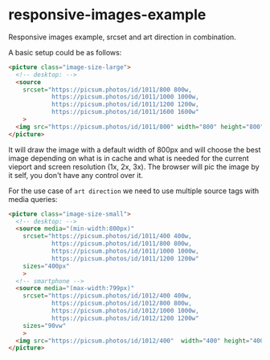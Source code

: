 # responsive-images-example

Responsive images example, srcset and art direction in combination.

A basic setup could be as follows:

```html
<picture class="image-size-large">
  <!-- desktop: -->
  <source
    srcset="https://picsum.photos/id/1011/800 800w,
            https://picsum.photos/id/1011/1000 1000w,
            https://picsum.photos/id/1011/1200 1200w,
            https://picsum.photos/id/1011/1600 1600w"
    >
  <img src="https://picsum.photos/id/1011/800" width="800" height="800">
</picture>
```

It will draw the image with a default width of 800px and will choose the best image depending on what is in cache and what is needed for the current vieport and screen resolution (1x, 2x, 3x).
The browser will pic the image by it self, you don't have any control over it.

For the use case of `art direction` we need to use multiple source tags with media queries:

```html
<picture class="image-size-small">
  <!-- desktop: -->
  <source media="(min-width:800px)"
    srcset="https://picsum.photos/id/1011/400 400w,
            https://picsum.photos/id/1011/800 800w,
            https://picsum.photos/id/1011/1000 1000w,
            https://picsum.photos/id/1011/1200 1200w"
    sizes="400px"
    >
  <!-- smartphone -->
  <source media="(max-width:799px)"
    srcset="https://picsum.photos/id/1012/400 400w,
            https://picsum.photos/id/1012/800 800w,
            https://picsum.photos/id/1012/1000 1000w,
            https://picsum.photos/id/1012/1200 1200w"
    sizes="90vw"
    >
  <img src="https://picsum.photos/id/1012/400"  width="400" height="400">
</picture>
```
